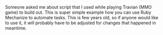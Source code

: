 Someone asked me about script that I used while playing Travian (MMO game) to build out. This is super simple example how you can use Ruby Mechanize to automate tasks.
This is few years old, so if anyone would like to use it, it will probably have to be adjusted for changes that happened in meantime.
